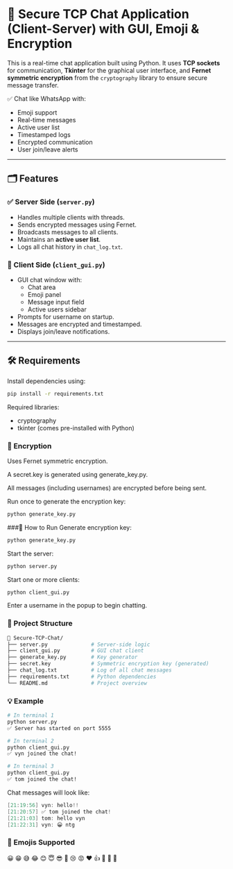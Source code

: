 # 🔐 Secure TCP Chat Application (Client-Server) with GUI, Emoji & Encryption

This is a real-time chat application built using Python. It uses **TCP sockets** for communication, **Tkinter** for the graphical user interface, and **Fernet symmetric encryption** from the `cryptography` library to ensure secure message transfer.

✅ Chat like WhatsApp with:
- Emoji support  
- Real-time messages  
- Active user list  
- Timestamped logs  
- Encrypted communication  
- User join/leave alerts

---

## 🗂️ Features

### ✅ Server Side (`server.py`)
- Handles multiple clients with threads.
- Sends encrypted messages using Fernet.
- Broadcasts messages to all clients.
- Maintains an **active user list**.
- Logs all chat history in `chat_log.txt`.

### 💬 Client Side (`client_gui.py`)
- GUI chat window with:
  - Chat area
  - Emoji panel
  - Message input field
  - Active users sidebar
- Prompts for username on startup.
- Messages are encrypted and timestamped.
- Displays join/leave notifications.

---

## 🛠️ Requirements

Install dependencies using:

```bash
pip install -r requirements.txt
```
Required libraries:
- cryptography
- tkinter (comes pre-installed with Python)

### 🔐 Encryption
Uses Fernet symmetric encryption.

A secret.key is generated using generate_key.py.

All messages (including usernames) are encrypted before being sent.

Run once to generate the encryption key:

```bash
python generate_key.py
```
###🚀 How to Run
Generate encryption key:

```bash
python generate_key.py
```
Start the server:

```bash
python server.py
```
Start one or more clients:

```bash
python client_gui.py
```
Enter a username in the popup to begin chatting.

### 📁 Project Structure
```bash
📁 Secure-TCP-Chat/
├── server.py              # Server-side logic
├── client_gui.py          # GUI chat client
├── generate_key.py        # Key generator
├── secret.key             # Symmetric encryption key (generated)
├── chat_log.txt           # Log of all chat messages
├── requirements.txt       # Python dependencies
└── README.md              # Project overview
```
### 💡 Example
```bash
# In terminal 1
python server.py
✅ Server has started on port 5555

# In terminal 2
python client_gui.py
✅ vyn joined the chat!

# In terminal 3
python client_gui.py
✅ tom joined the chat!
```

Chat messages will look like:

```csharp
[21:19:56] vyn: hello!!
[21:20:57] ✅ tom joined the chat!
[21:21:03] tom: hello vyn
[21:22:31] vyn: 😀 ntg
```
### 💬 Emojis Supported
😀 😁 😅 😂 😊 😇 😎 🤔 😢 😡 ❤️ 👍 👋 🙌 🎉

